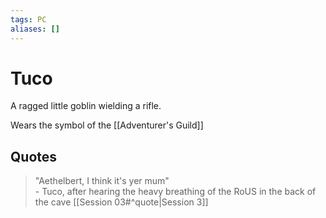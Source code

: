 ```yaml
---
tags: PC 
aliases: []
---
```

# Tuco
A ragged little goblin wielding a rifle.

Wears the symbol of the [[Adventurer's Guild]]


## Quotes
> "Aethelbert, I think it's yer mum"  
\- Tuco, after hearing the heavy breathing of the RoUS in the back of the cave
[[Session 03#^quote|Session 3]]